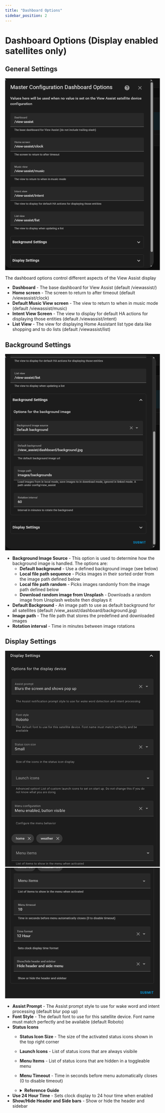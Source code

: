 ```yaml
---
title: "Dashboard Options"
sidebar_position: 2
---
```


# Dashboard Options (Display enabled satellites only)

## General Settings

![](./vaconfig-dashboardoptions1.png)

The dashboard options control different aspects of the View Assist display

- **Dashboard** - The base dashboard for View Assist (default /viewassist/)
- **Home screen** - The screen to return to after timeout (default /viewassist/clock)
- **Default Music View screen** - The view to return to when in music mode (default /viewassist/music)
- **Intent View Screen** - The view to display for default HA actions for displaying those entities (default /viewassist/intent)
- **List View** - The view for displaying Home Assistant list type data like shopping and to do lists (default /viewassist/list)

## Background Settings

![](./vaconfig-dashboardoptions2.png)

- **Background Image Source** - This option is used to determine how the background image is handled. The options are:
  - **Default background** - Use a defined background image (see below)
  - **Local file path sequence** - Picks images in their sorted order from the image path defined below
  - **Local file path random** - Picks images randomly from the image path defined below
  - **Download random image from Unsplash** - Downloads a random image from Unsplash website then displays it
- **Default Background** - An image path to use as default background for all satellites (default /view_assist/dashboard/background.jpg)
- **Image path** - The file path that stores the predefined and downloaded images
- **Rotation interval** - Time in minutes between image rotations

## Display Settings

![](./vaconfig-dashboardoptions3a.png)
![](./vaconfig-dashboardoptions3b.png)

- **Assist Prompt** - The Assist prompt style to use for wake word and intent processing (default blur pop up)
- **Font Style** - The default font to use for this satellite device. Font name must match perfectly and be available (default Roboto)
- **Status Icons**
  - **Status Icon Size** - The size of the activated status icons shown in the top right corner
  - **Launch Icons** - List of status icons that are always visibile
  - **Menu Items** - List of status icons that are hidden in a toggleable menu
  - **Menu Timeout** - Time in seconds before menu automatically closes (0 to disable timeout)
  - <details>
    <summary><strong>Reference Guide</strong></summary>
        
    ## Icon Templates
    
    ### Predefined Templates
    
    View Assist includes ready-to-use templates:
    
    | Template | Description | Icon |
    |----------|-------------|------|
    | `home` | Navigate to clock view | home |
    | `weather` | Navigate to weather view | weather-sunny |
    | `camera` | Navigate to camera view | cctv |
    | `menu` | Toggle menu display | menu |
    
    ### Custom Templates
    
    Create your own templates by adding them to `dashboard.yaml` emulating the custom templates [here](https://github.com/dinki/View-Assist/blob/8ccf40ee4497b745e119a6b9eaee241ec973d5cc/View%20Assist%20dashboard%20and%20views/dashboard/dashboard.yaml#L496-L595): <!-- Update line numbers when dashboard.yaml changes occur -->
    
    ```yaml
    # Example custom template
    webpage:
      type: custom:button-card
      template: icon_template
      icon: mdi:web
      tap_action:
        action: call-service
        service: view_assist.navigate
        service_data:
          device: '[[[ return variables.var_assistsat_entity ]]]'
          path: /view-assist/webpage
    
    # Example entity control template  
    living_room_lights:
      type: custom:button-card
      template: icon_template
      entity: light.living_room
      icon: mdi:lightbulb
      tap_action:
        action: toggle
      hold_action:
        action: more-info
    ```
    
    **Usage**: Reference your custom template name in configuration or service calls.
    
    ```yaml
      - home
      - weather
      - webpage                    # Custom template
      - living_room_lights         # Custom template
    ```
    
    ## Dynamic Status Icon Format
    
    Format: `type:target|icon`
    
    ### View Navigation (`view:target|icon`)
    Navigate to View Assist views or external paths.
    
    ```yaml
    - "view:weather|weather-sunny"               # Navigate to weather view
    - "view:webpage|web"                         # Navigate to webpage view  
    - "view:/lovelace/dashboard|view-dashboard"  # External dashboard
    ```
    
    - Paths without `/` are prefixed with `/view-assist/`
    - Paths with leading `/` are used as absolute paths
    
    ### Entity Control (`entity:entity_id|icon`)
    Control entities with tap to toggle, hold for more-info.
    
    ```yaml
    - "entity:light.desk_lamp|desk-lamp"                  # Single icon
    - "entity:light.bedroom|lightbulb-on,lightbulb-off"   # Dynamic icons by state
    - "entity:switch.fan|fan"                             # Toggle switch
    ```
    
    **Dynamic Icons**: Use `icon_on,icon_off` format for state-based icon changes.
    
    ### Service Execution (`service:service_name|icon`)
    Execute Home Assistant services on tap.
    
    ```yaml
    - "service:script.good_night|sleep"        # Run script
    - "service:homeassistant.restart|restart"  # Restart HA
    ```

    ## Dynamic Management with Actions
    
    For runtime management of status icons (adding, removing, or toggling menu), see the [Status Icons Actions](https://dinki.github.io/View-Assist/docs/developer-resources/actions#view-assist-add-status-item) documentation.
    
    These actions allow you to:
    - Add icons temporarily with optional auto-removal timeout
    - Remove specific icons
    - Toggle the menu visibility

    ## Icon Specification
    - Use Material Design Icons without `mdi:` prefix
    - Browse icons at [Material Design Icons](https://pictogrammers.com/library/mdi/)
    
    </details>
- **Use 24 Hour Time** - Sets clock display to 24 hour time when enabled
- **Show/Hide Header and Side bars** - Show or hide the header and sidebar
